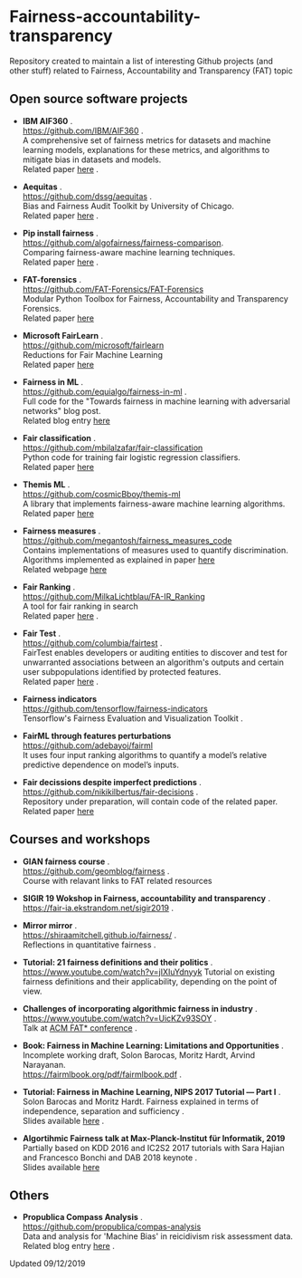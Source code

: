 # Fairness-accountability-transparency
Repository created to maintain a list of interesting Github projects (and other stuff) related to Fairness, Accountability and Transparency (FAT) topic


## Open source software projects
* **IBM AIF360** .   
   https://github.com/IBM/AIF360 .  
   A comprehensive set of fairness metrics for datasets and machine learning models, explanations for these metrics, and algorithms to mitigate bias in datasets and models.   
   Related paper [here](https://arxiv.org/abs/1810.01943) .  

* **Aequitas** .  
   https://github.com/dssg/aequitas .  
   Bias and Fairness Audit Toolkit by University of Chicago.   
   Related paper [here](https://arxiv.org/abs/1811.05577) .  

* **Pip install fairness** .      
   https://github.com/algofairness/fairness-comparison.      
   Comparing fairness-aware machine learning techniques.   
   Related paper [here](https://arxiv.org/abs/1802.04422) .     

* **FAT-forensics** .      
   https://github.com/FAT-Forensics/FAT-Forensics   
   Modular Python Toolbox for Fairness, Accountability and Transparency Forensics.   
   Related paper [here](https://arxiv.org/abs/1909.05167)   
   
 
* **Microsoft FairLearn** .      
   https://github.com/microsoft/fairlearn   
   Reductions for Fair Machine Learning   
   Related paper [here](https://arxiv.org/abs/1803.02453)   
   
   
* **Fairness in ML** .  
   https://github.com/equialgo/fairness-in-ml .  
   Full code for the "Towards fairness in machine learning with adversarial networks" blog post.   
   Related blog entry [here](https://blog.godatadriven.com/fairness-in-ml)       
   

* **Fair classification** .  
   https://github.com/mbilalzafar/fair-classification   
   Python code for training fair logistic regression classifiers.   
   Related paper [here](https://arxiv.org/abs/1507.05259)   
   
  
 * **Themis ML** .  
   https://github.com/cosmicBboy/themis-ml   
   A library that implements fairness-aware machine learning algorithms.   
   Related paper [here](https://github.com/cosmicBboy/themis-ml/blob/master/paper/main.pdf)   
   
* **Fairness measures** .  
   https://github.com/megantosh/fairness_measures_code   
   Contains implementations of measures used to quantify discrimination.   
   Algorithms implemented as explained in paper [here](https://dl.acm.org/citation.cfm?id=3110662)   
   Related webpage [here](http://www.fairness-measures.org/Pages/Ranking)   

* **Fair Ranking** .  
   https://github.com/MilkaLichtblau/FA-IR_Ranking   
   A tool for fair ranking in search   
   Related paper [here](https://dl.acm.org/citation.cfm?doid=3132847.3132938) .  
   
* **Fair Test** .  
   https://github.com/columbia/fairtest .  
   FairTest enables developers or auditing entities to discover and test for unwarranted associations between an algorithm's outputs and certain user subpopulations identified by protected features.   
   Related paper [here](https://www.mhumbert.com/publications/eurosp17.pdf) .  
   
* **Fairness indicators**   
   https://github.com/tensorflow/fairness-indicators   
   Tensorflow's Fairness Evaluation and Visualization Toolkit .  
   
   
* **FairML through features perturbations**   
   https://github.com/adebayoj/fairml   
   It uses four input ranking algorithms to quantify a model’s relative predictive dependence on model’s inputs.   
   
* **Fair decissions despite imperfect predictions** .  
   https://github.com/nikikilbertus/fair-decisions .  
   Repository under preparation, will contain code of the related paper.    
   Related paper [here](https://arxiv.org/pdf/1902.02979.pdf)
   

## Courses and workshops
* **GIAN fairness course** .  
   https://github.com/geomblog/fairness .        
   Course with relavant links to FAT related resources   
   
* **SIGIR 19 Wokshop in Fairness, accountability and transparency** .  
   https://fair-ia.ekstrandom.net/sigir2019 .     
   
* **Mirror mirror** .  
   https://shiraamitchell.github.io/fairness/ .        
   Reflections in quantitative fairness .    
   
* **Tutorial: 21 fairness definitions and their politics** .   
    https://www.youtube.com/watch?v=jIXIuYdnyyk
    Tutorial on existing fairness definitions and their applicability, depending on the point of view.  

   
* **Challenges of incorporating algorithmic fairness in industry** .   
   https://www.youtube.com/watch?v=UicKZv93SOY .  
   Talk at [ACM FAT* conference](https://fatconference.org/) .  
   

* **Book: Fairness in Machine Learning: Limitations and Opportunities** .  
   Incomplete working draft, Solon Barocas, Moritz Hardt, Arvind Narayanan.   
   https://fairmlbook.org/pdf/fairmlbook.pdf .  
   
* **Tutorial: Fairness in Machine Learning, NIPS 2017 Tutorial — Part I** .   
   Solon Barocas and Moritz Hardt. Fairness explained in terms of independence, separation and sufficiency .     
   Slides available [here](https://mrtz.org/nips17/#/) .  
   
* **Algortihmic Fairness talk at Max-Planck-Institut für Informatik, 2019**
   Partially based on KDD 2016 and IC2S2 2017 tutorials with Sara Hajian and Francesco Bonchi and DAB 2018 keynote .  
   Slides available [here](https://docs.google.com/presentation/d/1BFhnOV0R9qXkKPqsYt-qntyVkjXxz3JTOm7BIp6vIAw/edit#slide=id.g5222390d14_0_0)


## Others
* **Propublica Compass Analysis** .  
   https://github.com/propublica/compas-analysis   
   Data and analysis for 'Machine Bias' in reicidivism risk assessment data.      
   Related blog entry [here](https://www.propublica.org/article/how-we-analyzed-the-compas-recidivism-algorithm) .       
   





Updated 09/12/2019
